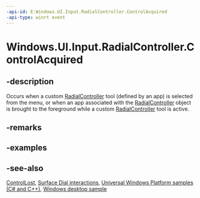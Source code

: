 ```yaml
---
-api-id: E:Windows.UI.Input.RadialController.ControlAcquired
-api-type: winrt event
---
```


<!-- Event syntax
public event Windows.Foundation.TypedEventHandler ControlAcquired<Windows.UI.Input.RadialController,  Windows.UI.Input.RadialControllerControlAcquiredEventArgs>
-->

# Windows.UI.Input.RadialController.ControlAcquired

## -description
Occurs when a custom [RadialController](radialcontroller.md) tool (defined by an app) is selected from the menu, or when an app associated with the [RadialController](radialcontroller.md) object is brought to the foreground while a custom [RadialController](radialcontroller.md) tool is active.

## -remarks

## -examples

## -see-also
[ControlLost](radialcontroller_controllost.md), [Surface Dial interactions](/windows/uwp/input-and-devices/windows-wheel-interactions), [Universal Windows Platform samples (C# and C++)](https://go.microsoft.com/fwlink/?linkid=832713), [Windows desktop sample](https://aka.ms/radialcontrollerclassicsample)
